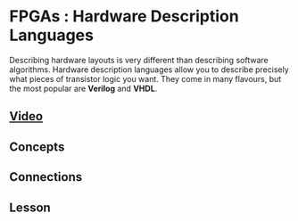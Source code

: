 # FPGAs : Hardware Description Languages
Describing hardware layouts is very different than describing software algorithms. Hardware description languages allow you to describe precisely what pieces of transistor logic you want. They come in many flavours, but the most popular are **Verilog** and **VHDL**.

## [Video]()

## Concepts

## Connections

## Lesson